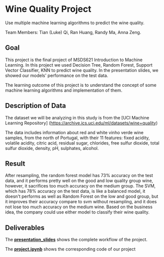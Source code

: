 # Wine Quality Project
Use multiple machine learning algorithms to predict the wine quality.

Team Members: Tian (Luke) Qi, Ran Huang, Randy Ma, Anna Zeng.

## Goal
This project is the final project of MSDS621 Introduction to Machine Learning. In this project we used Decision Tree, Random Forest, Support Vector Classifier, KNN to predict wine quality. In the presentation slides, we showed our models' performance on the test data.

The learning outcome of this project is to understand the concept of some machine learning algorithms and implementation of them.

## Description of Data
The dataset we will be analyzing in this study is from the [UCI Machine Learning Repository] (https://archive.ics.uci.edu/ml/datasets/wine+quality)

The data includes information about red and white vinho verde wine samples, from the north of Portugal, with their 11 features: fixed acidity, volatile acidity, citric acid, residual sugar, chlorides, free sulfur dioxide, total sulfur dioxide, density, pH, sulphates, alcohol.

## Result
After resampling, the random forest model has 73% accuracy on the test data, and it performs pretty well on the good and low quality group wine, however, it sacrifices too much accuracy on the medium group. The SVM, which has 78% accuracy on the test data, is like a balanced model, it doesn't performs as well as Random Forest on the low and good group, but it improves their accuracy compare to svm without resampling, and it does not lose too much accuracy on the medium wine. Based on the business idea, the company could use either model to classify their wine quality.

## Deliverables
The [**presentation_slides**](https://github.com/tqi2/Wine_Quality_Project/blob/master/presentation_slides.pdf) shows the complete workflow of the project.

The [**project.ipynb**](https://github.com/tqi2/Wine_Quality_Project/blob/master/project.ipynb) shows the corresponding code of our project
